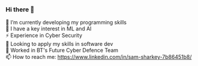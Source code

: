 ### Hi there 👋

<!--
**sharkey97/sharkey97** is a ✨ _special_ ✨ repository because its `README.md` (this file) appears on your GitHub profile.

Here are some ideas to get you started:

- 🔭 I’m currently developing my programming skills
- 🌱 I have a key interest in ML and AI
- 👯 I’m looking to collaborate on ...
- 🤔 I’m looking for help with ...
- 💬 Ask me about ...
- 📫 How to reach me: ...
- 😄 Pronouns: ...
- ⚡ Fun fact: ...
-->
🔭 I’m currently developing my programming skills  
🌱 I have a key interest in ML and AI  
⚡ Experience in Cyber Security  
🤔 Looking to apply my skills in software dev  
👯 Worked in BT's Future Cyber Defence Team  
📫 How to reach me: https://www.linkedin.com/in/sam-sharkey-7b86451b8/  
